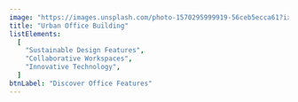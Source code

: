 ```yaml
---
image: "https://images.unsplash.com/photo-1570295999919-56ceb5ecca61?ixlib=rb-4.0.3&ixid=MnwxMjA3fDB8MHxwaG90by1wYWdlfHx8fGVufDB8fHx8&auto=format&fit=crop&w=580&q=80"
title: "Urban Office Building"
listElements:
  [
    "Sustainable Design Features",
    "Collaborative Workspaces",
    "Innovative Technology",
  ]
btnLabel: "Discover Office Features"
---
```

